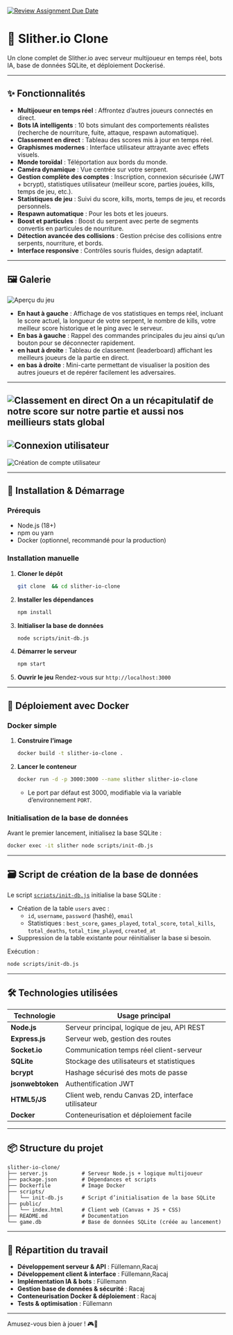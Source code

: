 [![Review Assignment Due Date](https://classroom.github.com/assets/deadline-readme-button-22041afd0340ce965d47ae6ef1cefeee28c7c493a6346c4f15d667ab976d596c.svg)](https://classroom.github.com/a/0eIJxRCY)

# 🐍 Slither.io Clone

Un clone complet de Slither.io avec serveur multijoueur en temps réel, bots IA, base de données SQLite, et déploiement Dockerisé.

---

## ✨ Fonctionnalités

- **Multijoueur en temps réel** : Affrontez d’autres joueurs connectés en direct.
- **Bots IA intelligents** : 10 bots simulant des comportements réalistes (recherche de nourriture, fuite, attaque, respawn automatique).
- **Classement en direct** : Tableau des scores mis à jour en temps réel.
- **Graphismes modernes** : Interface utilisateur attrayante avec effets visuels.
- **Monde toroïdal** : Téléportation aux bords du monde.
- **Caméra dynamique** : Vue centrée sur votre serpent.
- **Gestion complète des comptes** : Inscription, connexion sécurisée (JWT + bcrypt), statistiques utilisateur (meilleur score, parties jouées, kills, temps de jeu, etc.).
- **Statistiques de jeu** : Suivi du score, kills, morts, temps de jeu, et records personnels.
- **Respawn automatique** : Pour les bots et les joueurs.
- **Boost et particules** : Boost du serpent avec perte de segments convertis en particules de nourriture.
- **Détection avancée des collisions** : Gestion précise des collisions entre serpents, nourriture, et bords.
- **Interface responsive** : Contrôles souris fluides, design adaptatif.

---

## 🖼️ Galerie


![Aperçu du jeu](./screenshots/game.png)
- **En haut à gauche** : Affichage de vos statistiques en temps réel, incluant le score actuel, la longueur de votre serpent, le nombre de kills, votre meilleur score historique et le ping avec le serveur.
- **En bas à gauche** : Rappel des commandes principales du jeu ainsi qu’un bouton pour se déconnecter rapidement.
- **en haut à droite** : Tableau de classement (leaderboard) affichant les meilleurs joueurs de la partie en direct.
- **en bas à droite** : Mini-carte permettant de visualiser la position des autres joueurs et de repérer facilement les adversaires.
---
![Classement en direct](./screenshots/gameover.png)
On a un récapitulatif de notre score sur notre partie et aussi nos meillieurs stats global
---
![Connexion utilisateur](./screenshots/login.png)
---
![Création de compte utilisateur](./screenshots/create.png)



---

## 🚀 Installation & Démarrage

### Prérequis

- Node.js (18+)
- npm ou yarn
- Docker (optionnel, recommandé pour la production)

### Installation manuelle

1. **Cloner le dépôt**
   ```bash
   git clone  && cd slither-io-clone
   ```
2. **Installer les dépendances**
   ```bash
   npm install
   ```
3. **Initialiser la base de données**
   ```bash
   node scripts/init-db.js
   ```
4. **Démarrer le serveur**
   ```bash
   npm start
   ```
5. **Ouvrir le jeu**
   Rendez-vous sur `http://localhost:3000`

---

## 🐳 Déploiement avec Docker

### Docker simple

1. **Construire l’image**
   ```bash
   docker build -t slither-io-clone .
   ```
2. **Lancer le conteneur**
   ```bash
   docker run -d -p 3000:3000 --name slither slither-io-clone
   ```
   - Le port par défaut est 3000, modifiable via la variable d’environnement `PORT`.


### Initialisation de la base de données

Avant le premier lancement, initialisez la base SQLite :
```bash
docker exec -it slither node scripts/init-db.js
```

---

## 🗃️ Script de création de la base de données

Le script [`scripts/init-db.js`](scripts/init-db.js) initialise la base SQLite :

- Création de la table `users` avec :
  - `id`, `username`, `password` (hashé), `email`
  - Statistiques : `best_score`, `games_played`, `total_score`, `total_kills`, `total_deaths`, `total_time_played`, `created_at`
- Suppression de la table existante pour réinitialiser la base si besoin.

Exécution :
```bash
node scripts/init-db.js
```


---

## 🛠️ Technologies utilisées

| Technologie     | Usage principal                                         |
|-----------------|--------------------------------------------------------|
| **Node.js**     | Serveur principal, logique de jeu, API REST            |
| **Express.js**  | Serveur web, gestion des routes                        |
| **Socket.io**   | Communication temps réel client-serveur                |
| **SQLite**      | Stockage des utilisateurs et statistiques              |
| **bcrypt**      | Hashage sécurisé des mots de passe                     |
| **jsonwebtoken**| Authentification JWT                                   |
| **HTML5/JS**    | Client web, rendu Canvas 2D, interface utilisateur     |
| **Docker**      | Conteneurisation et déploiement facile                 |

---

## 📦 Structure du projet

```
slither-io-clone/
├── server.js           # Serveur Node.js + logique multijoueur
├── package.json        # Dépendances et scripts
├── Dockerfile          # Image Docker
├── scripts/
│   └── init-db.js      # Script d’initialisation de la base SQLite
├── public/
│   └── index.html      # Client web (Canvas + JS + CSS)
├── README.md           # Documentation
└── game.db             # Base de données SQLite (créée au lancement)
```

---

## 🔄 Répartition du travail

- **Développement serveur & API** : Füllemann,Racaj
- **Développement client & interface** : Füllemann,Racaj
- **Implémentation IA & bots** : Füllemann
- **Gestion base de données & sécurité** : Racaj
- **Conteneurisation Docker & déploiement** : Racaj
- **Tests & optimisation** : Füllemann

---

Amusez-vous bien à jouer ! 🎮🐍